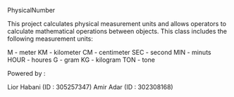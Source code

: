 PhysicalNumber

This project calculates physical measurement units and allows operators
to calculate mathematical operations between objects. This class includes the following measurement units:

M - meter KM - kilometer CM - centimeter SEC - second MIN - minuts HOUR - houres G - gram KG - kilogram TON - tone

Powered by :

Lior Habani (ID : 305257347) Amir Adar (ID : 302308168)
